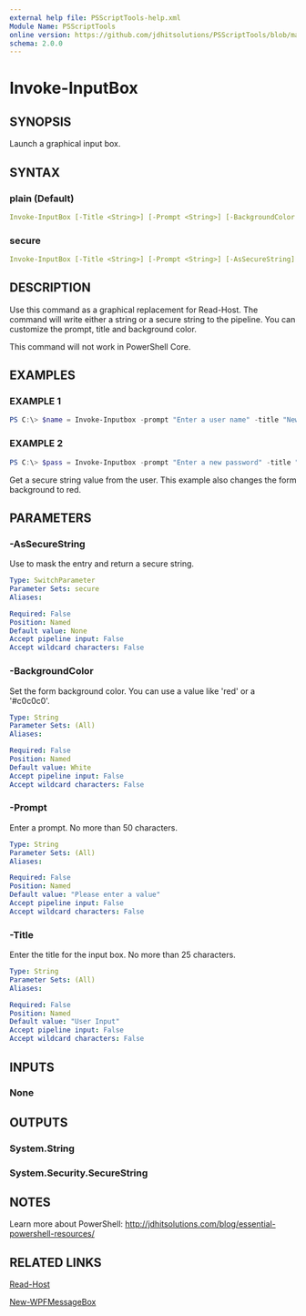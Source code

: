 ```yaml
---
external help file: PSScriptTools-help.xml
Module Name: PSScriptTools
online version: https://github.com/jdhitsolutions/PSScriptTools/blob/master/docs/Invoke-InputBox.md
schema: 2.0.0
---
```


# Invoke-InputBox

## SYNOPSIS

Launch a graphical input box.

## SYNTAX

### plain (Default)

```yaml
Invoke-InputBox [-Title <String>] [-Prompt <String>] [-BackgroundColor <String>]
```

### secure

```yaml
Invoke-InputBox [-Title <String>] [-Prompt <String>] [-AsSecureString] [-BackgroundColor <String>]
```

## DESCRIPTION

Use this command as a graphical replacement for Read-Host. The command will write either a string or a secure string to the pipeline. You can customize the prompt, title and background color.

This command will not work in PowerShell Core.

## EXAMPLES

### EXAMPLE 1

```powershell
PS C:\> $name = Invoke-Inputbox -prompt "Enter a user name" -title "New User"
```

### EXAMPLE 2

```powershell
PS C:\> $pass = Invoke-Inputbox -prompt "Enter a new password" -title "New User" -asSecureString -background red
```

Get a secure string value from the user. This example also changes the form background to red.

## PARAMETERS

### -AsSecureString

Use to mask the entry and return a secure string.

```yaml
Type: SwitchParameter
Parameter Sets: secure
Aliases:

Required: False
Position: Named
Default value: None
Accept pipeline input: False
Accept wildcard characters: False
```

### -BackgroundColor

Set the form background color. You can use a value like 'red' or a '#c0c0c0'.

```yaml
Type: String
Parameter Sets: (All)
Aliases:

Required: False
Position: Named
Default value: White
Accept pipeline input: False
Accept wildcard characters: False
```

### -Prompt

Enter a prompt. No more than 50 characters.

```yaml
Type: String
Parameter Sets: (All)
Aliases:

Required: False
Position: Named
Default value: "Please enter a value"
Accept pipeline input: False
Accept wildcard characters: False
```

### -Title

Enter the title for the input box. No more than 25 characters.

```yaml
Type: String
Parameter Sets: (All)
Aliases:

Required: False
Position: Named
Default value: "User Input"
Accept pipeline input: False
Accept wildcard characters: False
```

## INPUTS

### None

## OUTPUTS

### System.String

### System.Security.SecureString

## NOTES

Learn more about PowerShell: http://jdhitsolutions.com/blog/essential-powershell-resources/

## RELATED LINKS

[Read-Host]()

[New-WPFMessageBox]()
